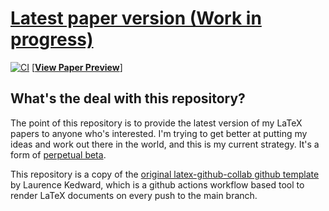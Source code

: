 
# [Latest paper version (Work in progress)](https://github.com/morganrivers/blob/previews/master/paper.pdf)
[![CI](https://github.com/morganrivers/consciousness_paper/actions/workflows/CI.yml/badge.svg)](./actions/workflows/CI.yml) [[__View Paper Preview__](https://github.com/morganrivers/blob/previews/master/paper.pdf)]

## What's the deal with this repository?
The point of this repository is to provide the latest version of my LaTeX papers to anyone who's interested. I'm trying to get better at putting my ideas and work out there in the world, and this is my current strategy. It's a form of [perpetual beta](https://en.wikipedia.org/wiki/Perpetual_beta).

This repository is a copy of the [original latex-github-collab github template](https://github.com/LKedward/latex-github-collab) by Laurence Kedward, which is a github actions workflow based tool to render LaTeX documents on every push to the main branch.
